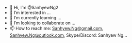 - 👋 Hi, I’m @SanhyewNg2
- 👀 I’m interested in ...
- 🌱 I’m currently learning ...
- 💞️ I’m looking to collaborate on ...
- 📫 How to reach me: Sanhyew.Ng@gmail.com, Sanhyew.Ng@outlook.com, Skype/Discord: Sanhyew Ng...



<!---
SanhyewNg2/SanhyewNg2 is a ✨ special ✨ repository because its `README.md` (this file) appears on your GitHub profile.
You can click the Preview link to take a look at your changes.
--->
